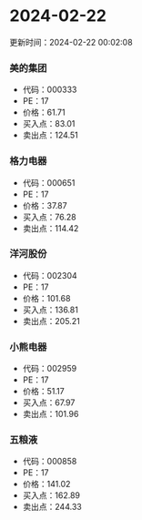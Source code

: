 # 2024-02-22 
 更新时间：2024-02-22 00:02:08 

### 美的集团
* 代码：000333
* PE：17
* 价格：61.71
* 买入点：83.01
* 卖出点：124.51

### 格力电器
* 代码：000651
* PE：17
* 价格：37.87
* 买入点：76.28
* 卖出点：114.42

### 洋河股份
* 代码：002304
* PE：17
* 价格：101.68
* 买入点：136.81
* 卖出点：205.21

### 小熊电器
* 代码：002959
* PE：17
* 价格：51.17
* 买入点：67.97
* 卖出点：101.96

### 五粮液
* 代码：000858
* PE：17
* 价格：141.02
* 买入点：162.89
* 卖出点：244.33
